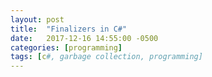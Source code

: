 ```yaml
---
layout: post
title:  "Finalizers in C#"
date:   2017-12-16 14:55:00 -0500
categories: [programming]
tags: [c#, garbage collection, programming]
---
```


